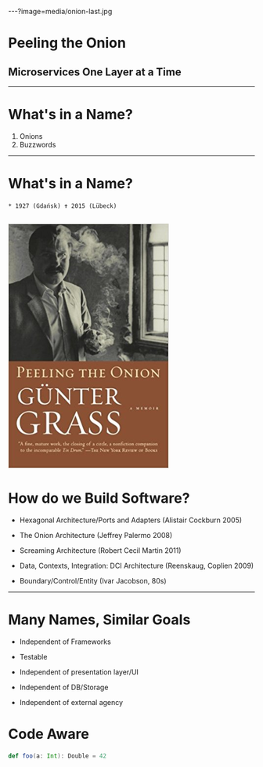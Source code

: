 ---?image=media/onion-last.jpg
# Peeling the Onion
## Microservices One Layer at a Time
---
# What's in a Name?

1. Onions
2. Buzzwords
---
# What's in a Name?
`* 1927 (Gdańsk)
✝ 2015 (Lübeck)`

![Logo](media/grass.jpg)
---
# How do we Build Software?
* Hexagonal Architecture/Ports and Adapters (Alistair Cockburn 2005)

* The Onion Architecture (Jeffrey Palermo 2008)

* Screaming Architecture (Robert Cecil Martin 2011)

* Data, Contexts, Integration: DCI Architecture (Reenskaug, Coplien 2009)

* Boundary/Control/Entity (Ivar Jacobson, 80s)

---
# Many Names, Similar Goals
* Independent of Frameworks

* Testable

* Independent of presentation layer/UI

* Independent of DB/Storage

* Independent of external agency

# Code Aware
```scala
def foo(a: Int): Double = 42
```
